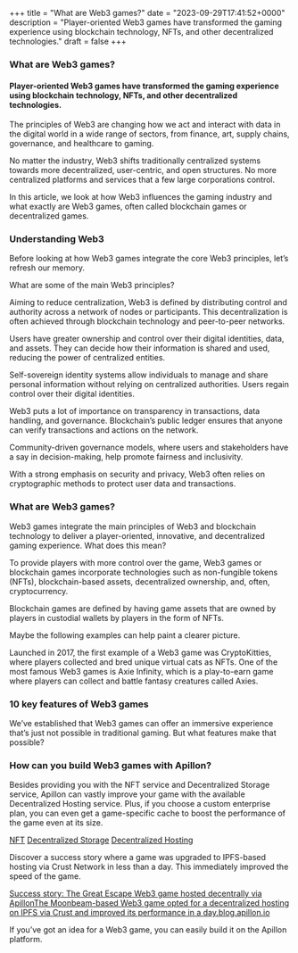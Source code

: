 +++
title = "What are Web3 games?"
date = "2023-09-29T17:41:52+0000"
description = "Player-oriented Web3 games have transformed the gaming experience using blockchain technology, NFTs, and other decentralized technologies."
draft = false
+++

### What are Web3 games?


#### Player-oriented Web3 games have transformed the gaming experience using blockchain technology, NFTs, and other decentralized technologies.


The principles of Web3 are changing how we act and interact with data in the digital world in a wide range of sectors, from finance, art, supply chains, governance, and healthcare to gaming.


No matter the industry, Web3 shifts traditionally centralized systems towards more decentralized, user-centric, and open structures. No more centralized platforms and services that a few large corporations control.


In this article, we look at how Web3 influences the gaming industry and what exactly are Web3 games, often called blockchain games or decentralized games.


### Understanding Web3


Before looking at how Web3 games integrate the core Web3 principles, let’s refresh our memory.


What are some of the main Web3 principles?


Aiming to reduce centralization, Web3 is defined by distributing control and authority across a network of nodes or participants. This decentralization is often achieved through blockchain technology and peer-to-peer networks.


Users have greater ownership and control over their digital identities, data, and assets. They can decide how their information is shared and used, reducing the power of centralized entities.


Self-sovereign identity systems allow individuals to manage and share personal information without relying on centralized authorities. Users regain control over their digital identities.


Web3 puts a lot of importance on transparency in transactions, data handling, and governance. Blockchain’s public ledger ensures that anyone can verify transactions and actions on the network.


Community-driven governance models, where users and stakeholders have a say in decision-making, help promote fairness and inclusivity.


With a strong emphasis on security and privacy, Web3 often relies on cryptographic methods to protect user data and transactions.


### What are Web3 games?


Web3 games integrate the main principles of Web3 and blockchain technology to deliver a player-oriented, innovative, and decentralized gaming experience. What does this mean?


To provide players with more control over the game, Web3 games or blockchain games incorporate technologies such as non-fungible tokens (NFTs), blockchain-based assets, decentralized ownership, and, often, cryptocurrency.


Blockchain games are defined by having game assets that are owned by players in custodial wallets by players in the form of NFTs.


Maybe the following examples can help paint a clearer picture.


Launched in 2017, the first example of a Web3 game was CryptoKitties, where players collected and bred unique virtual cats as NFTs. One of the most famous Web3 games is Axie Infinity, which is a play-to-earn game where players can collect and battle fantasy creatures called Axies.


### 10 key features of Web3 games


We’ve established that Web3 games can offer an immersive experience that’s just not possible in traditional gaming. But what features make that possible?


### How can you build Web3 games with Apillon?


Besides providing you with the NFT service and Decentralized Storage service, Apillon can vastly improve your game with the available Decentralized Hosting service. Plus, if you choose a custom enterprise plan, you can even get a game-specific cache to boost the performance of the game even at its size.

[NFT](https://wiki.apillon.io/build/2-web3-services.html#nfts)
[Decentralized Storage](https://wiki.apillon.io/build/2-web3-services.html#web3-storage)
[Decentralized Hosting](https://wiki.apillon.io/build/2-web3-services.html#web3-hosting)

Discover a success story where a game was upgraded to IPFS-based hosting via Crust Network in less than a day. This immediately improved the speed of the game.

[Success story: The Great Escape Web3 game hosted decentrally via ApillonThe Moonbeam-based Web3 game opted for a decentralized hosting on IPFS via Crust and improved its performance in a day.blog.apillon.io](https://blog.apillon.io/success-story-the-great-escape-web3-game-hosted-decentrally-via-apillon-ec549045f419)

If you’ve got an idea for a Web3 game, you can easily build it on the Apillon platform.
